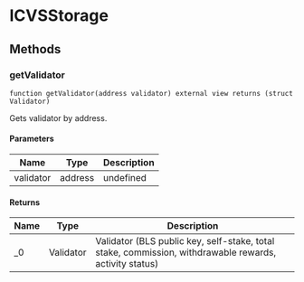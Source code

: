 # ICVSStorage

## Methods

### getValidator

```solidity
function getValidator(address validator) external view returns (struct Validator)
```

Gets validator by address.

#### Parameters

| Name      | Type    | Description |
| --------- | ------- | ----------- |
| validator | address | undefined   |

#### Returns

| Name | Type      | Description                                                                                            |
| ---- | --------- | ------------------------------------------------------------------------------------------------------ |
| \_0  | Validator | Validator (BLS public key, self-stake, total stake, commission, withdrawable rewards, activity status) |
